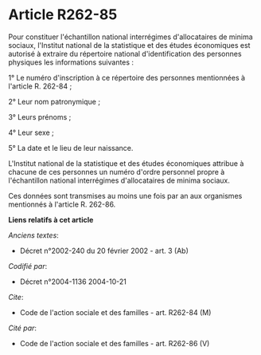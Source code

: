 # Article R262-85

Pour constituer l'échantillon national interrégimes d'allocataires de minima sociaux, l'Institut national de la statistique
et des études économiques est autorisé à extraire du répertoire national d'identification des personnes physiques les
informations suivantes :

1° Le numéro d'inscription à ce répertoire des personnes mentionnées à l'article R. 262-84 ;

2° Leur nom patronymique ;

3° Leurs prénoms ;

4° Leur sexe ;

5° La date et le lieu de leur naissance.

L'Institut national de la statistique et des études économiques attribue à chacune de ces personnes un numéro d'ordre
personnel propre à l'échantillon national interrégimes d'allocataires de minima sociaux.

Ces données sont transmises au moins une fois par an aux organismes mentionnés à l'article R. 262-86.

**Liens relatifs à cet article**

_Anciens textes_:

  - Décret n°2002-240 du 20 février 2002 - art. 3 (Ab)

_Codifié par_:

  - Décret n°2004-1136 2004-10-21

_Cite_:

  - Code de l'action sociale et des familles - art. R262-84 (M)

_Cité par_:

  - Code de l'action sociale et des familles - art. R262-86 (V)
